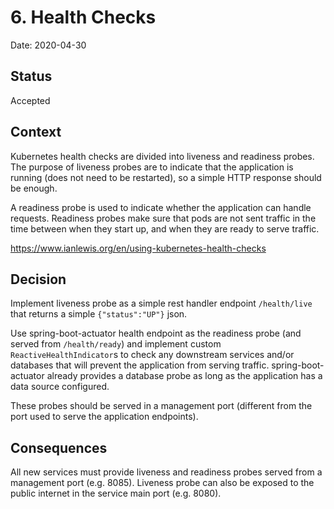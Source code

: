 # 6. Health Checks

Date: 2020-04-30

## Status

Accepted

## Context

Kubernetes health checks are divided into liveness and readiness probes.
The purpose of liveness probes are to indicate that the application is running (does not need to be restarted), so a simple HTTP response should be enough.

A readiness probe is used to indicate whether the application can handle requests.
Readiness probes make sure that pods are not sent traffic in the time between when they start up,
and when they are ready to serve traffic.

https://www.ianlewis.org/en/using-kubernetes-health-checks

## Decision

Implement liveness probe as a simple rest handler endpoint `/health/live` that returns a simple `{"status":"UP"}` json.

Use spring-boot-actuator health endpoint as the readiness probe (and served from `/health/ready`) 
and implement custom `ReactiveHealthIndicator`s to check any downstream services and/or databases that 
will prevent the application from serving traffic. spring-boot-actuator already provides a database probe 
as long as the application has a data source configured.

These probes should be served in a management port (different from the port used to serve the application endpoints). 

## Consequences

All new services must provide liveness and readiness probes served from a management port (e.g. 8085).
Liveness probe can also be exposed to the public internet in the service main port (e.g. 8080).